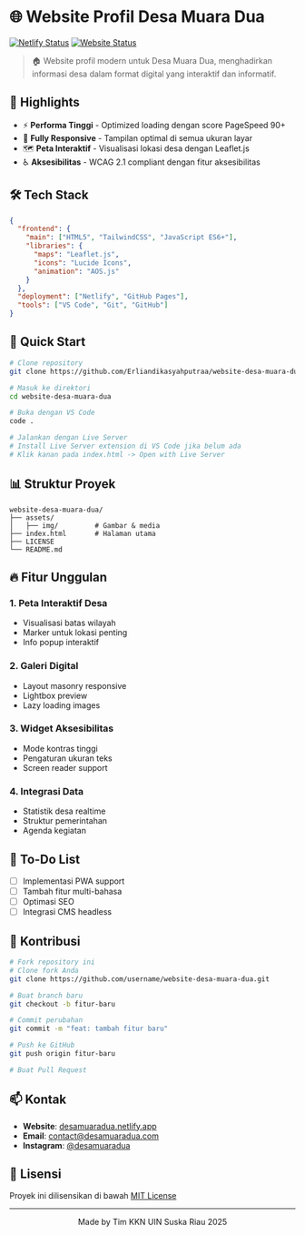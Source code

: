 # 🌐 Website Profil Desa Muara Dua
[![Netlify Status](https://api.netlify.com/api/v1/badges/93d03939-06fe-4a49-b702-edcd77b31a51/deploy-status)](https://desamuaradua.netlify.app)
[![Website Status](https://img.shields.io/website?url=https://desamuaradua.netlify.app&style=flat-square)](https://desamuaradua.netlify.app)

> 🏠 Website profil modern untuk Desa Muara Dua, menghadirkan informasi desa dalam format digital yang interaktif dan informatif.

## 🌟 Highlights

- ⚡ **Performa Tinggi** - Optimized loading dengan score PageSpeed 90+
- 📱 **Fully Responsive** - Tampilan optimal di semua ukuran layar
- 🗺️ **Peta Interaktif** - Visualisasi lokasi desa dengan Leaflet.js
- ♿ **Aksesibilitas** - WCAG 2.1 compliant dengan fitur aksesibilitas

## 🛠️ Tech Stack

```json
{
  "frontend": {
    "main": ["HTML5", "TailwindCSS", "JavaScript ES6+"],
    "libraries": {
      "maps": "Leaflet.js",
      "icons": "Lucide Icons",
      "animation": "AOS.js"
    }
  },
  "deployment": ["Netlify", "GitHub Pages"],
  "tools": ["VS Code", "Git", "GitHub"]
}
```

## 🚀 Quick Start

```bash
# Clone repository
git clone https://github.com/Erliandikasyahputraa/website-desa-muara-dua.git

# Masuk ke direktori
cd website-desa-muara-dua

# Buka dengan VS Code
code .

# Jalankan dengan Live Server
# Install Live Server extension di VS Code jika belum ada
# Klik kanan pada index.html -> Open with Live Server
```

## 📊 Struktur Proyek

```plaintext
website-desa-muara-dua/
├── assets/
│   ├── img/         # Gambar & media
├── index.html       # Halaman utama
├── LICENSE         
└── README.md
```

## 🔥 Fitur Unggulan

### 1. Peta Interaktif Desa
- Visualisasi batas wilayah
- Marker untuk lokasi penting
- Info popup interaktif

### 2. Galeri Digital
- Layout masonry responsive
- Lightbox preview
- Lazy loading images

### 3. Widget Aksesibilitas
- Mode kontras tinggi
- Pengaturan ukuran teks
- Screen reader support

### 4. Integrasi Data
- Statistik desa realtime
- Struktur pemerintahan
- Agenda kegiatan

## 📝 To-Do List

- [ ] Implementasi PWA support
- [ ] Tambah fitur multi-bahasa
- [ ] Optimasi SEO
- [ ] Integrasi CMS headless

## 🤝 Kontribusi

```bash
# Fork repository ini
# Clone fork Anda
git clone https://github.com/username/website-desa-muara-dua.git

# Buat branch baru
git checkout -b fitur-baru

# Commit perubahan
git commit -m "feat: tambah fitur baru"

# Push ke GitHub
git push origin fitur-baru

# Buat Pull Request
```

## 📫 Kontak

- **Website**: [desamuaradua.netlify.app](https://desamuaradua.netlify.app)
- **Email**: [contact@desamuaradua.com](mailto:contact@desamuaradua.com)
- **Instagram**: [@desamuaradua](https://instagram.com/desamuaradua)

## 📜 Lisensi

Proyek ini dilisensikan di bawah [MIT License](LICENSE)

---

<p align="center">Made by Tim KKN UIN Suska Riau 2025</p>
